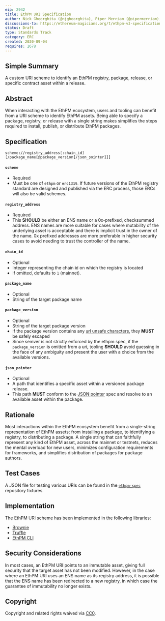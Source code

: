 ```yaml
---
eip: 2942
title: EthPM URI Specification
author: Nick Gheorghita (@njgheorghita), Piper Merriam (@pipermerriam), g. nicholas d'andrea (@gnidan), Benjamin Hauser (@iamdefinitelyahuman)
discussions-to: https://ethereum-magicians.org/t/ethpm-v3-specification-working-group/4086/7
status: Draft
type: Standards Track
category: ERC
created: 2020-09-04
requires: 2678
---
```


## Simple Summary
A custom URI scheme to identify an EthPM registry, package, release, or specific contract asset within a release.

## Abstract
When interacting with the EthPM ecosystem, users and tooling can benefit from a URI scheme to identify EthPM assets. Being able to specify a package, registry, or release with a single string makes simplifies the steps required to install, publish, or distribute EthPM packages.

## Specification
`scheme://registry_address[:chain_id][/package_name[@package_version[/json_pointer]]]`

#### `scheme`
- Required
- Must be one of `ethpm` or `erc1319`. If future versions of the EthPM registry standard are designed and published via the ERC process, those ERCs will also be valid schemes.

#### `registry_address`
- Required
- This **SHOULD** be either an ENS name or a 0x-prefixed, checksummed address. ENS names are more suitable for cases where mutability of the underlying asset is acceptable and there is implicit trust in the owner of the name. 0x prefixed addresses are more preferable in higher security cases to avoid needing to trust the controller of the name.

#### `chain_id`
- Optional
- Integer representing the chain id on which the registry is located
- If omitted, defaults to `1` (mainnet).

#### `package_name`
- Optional
- String of the target package name

#### `package_version`
- Optional
- String of the target package version
- If the package version contains any [url unsafe characters](https://en.wikipedia.org/wiki/Percent-encoding), they **MUST** be safely escaped
- Since semver is not strictly enforced by the ethpm spec, if the `package_version` is omitted from a uri, tooling **SHOULD** avoid guessing in the face of any ambiguity and present the user with a choice from the available versions.

#### `json_pointer`
- Optional
- A path that identifies a specific asset within a versioned package release.
- This path **MUST** conform to the [JSON pointer](https://tools.ietf.org/html/rfc6901) spec and resolve to an available asset within the package.

## Rationale
Most interactions within the EthPM ecosystem benefit from a single-string representation of EthPM assets; from installing a package, to identifying a registry, to distributing a package. A single string that can faithfully represent any kind of EthPM asset, across the mainnet or testnets, reduces the mental overload for new users, minimizes configuration requirements for frameworks, and simplifies distribution of packages for package authors.

## Test Cases
A JSON file for testing various URIs can be found in the [`ethpm-spec`](https://github.com/ethpm/ethpm-spec/) repository fixtures.

## Implementation
The EthPM URI scheme has been implemented in the following libraries:
- [Brownie](https://eth-brownie.readthedocs.io/en/stable/)
- [Truffle](https://www.trufflesuite.com/docs/truffle/overview)
- [EthPM CLI](https://ethpm-cli.readthedocs.io/en/latest/)

## Security Considerations
In most cases, an EthPM URI points to an immutable asset, giving full security that the target asset has not been modified. However, in the case where an EthPM URI uses an ENS name as its registry address, it is possible that the ENS name has been redirected to a new registry, in which case the guarantee of immutability no longer exists.

## Copyright
Copyright and related rights waived via [CC0](https://creativecommons.org/publicdomain/zero/1.0/).
